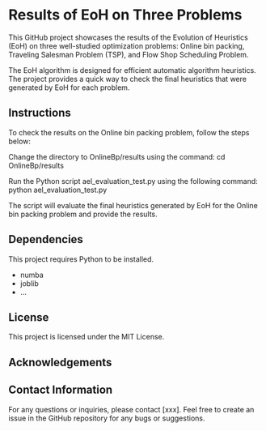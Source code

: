 # Results of EoH on Three Problems

This GitHub project showcases the results of the Evolution of Heuristics (EoH) on three well-studied optimization problems: Online bin packing, Traveling Salesman Problem (TSP), and Flow Shop Scheduling Problem.

The EoH algorithm is designed for efficient automatic algorithm heuristics. The project provides a quick way to check the final heuristics that were generated by EoH for each problem.

## Instructions

To check the results on the Online bin packing problem, follow the steps below:

Change the directory to OnlineBp/results using the command: cd OnlineBp/results

Run the Python script ael_evaluation_test.py using the following command: python ael_evaluation_test.py

The script will evaluate the final heuristics generated by EoH for the Online bin packing problem and provide the results.

## Dependencies

This project requires Python to be installed. 
+ numba
+ joblib
+ ...

## License

This project is licensed under the MIT License.

## Acknowledgements


## Contact Information

For any questions or inquiries, please contact [xxx]. Feel free to create an issue in the GitHub repository for any bugs or suggestions.
